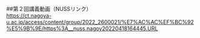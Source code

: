 ##第２回講義動画（NUSSリンク） <br>
https://ct.nagoya-u.ac.jp/access/content/group/2022_2600021/%E7%AC%AC%EF%BC%92%E5%9B%9E/https%3A__nuss.nagoy20220418164445.URL
